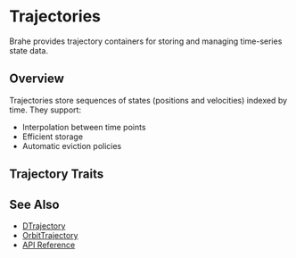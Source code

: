 # Trajectories

Brahe provides trajectory containers for storing and managing time-series state data.

## Overview

Trajectories store sequences of states (positions and velocities) indexed by time. They support:

- Interpolation between time points
- Efficient storage
- Automatic eviction policies

## Trajectory Traits

## See Also

- [DTrajectory](dtrajectory.md)
- [OrbitTrajectory](orbit_trajectory.md)
- [API Reference](../../library_api/trajectories/index.md)
